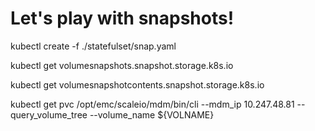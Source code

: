 # Let's play with snapshots!
kubectl create -f ./statefulset/snap.yaml

kubectl get volumesnapshots.snapshot.storage.k8s.io

kubectl get volumesnapshotcontents.snapshot.storage.k8s.io

kubectl get pvc
/opt/emc/scaleio/mdm/bin/cli --mdm_ip 10.247.48.81 --query_volume_tree --volume_name ${VOLNAME}
